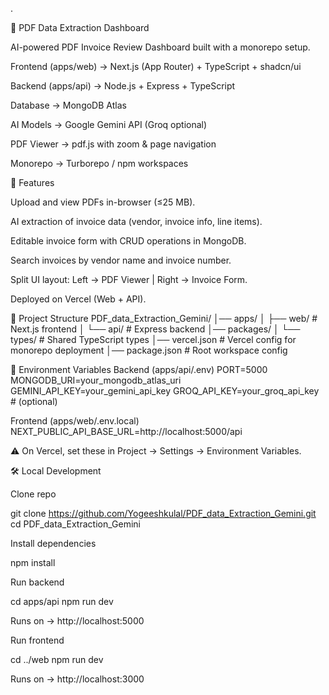 .

📄 PDF Data Extraction Dashboard

AI-powered PDF Invoice Review Dashboard built with a monorepo setup.

Frontend (apps/web) → Next.js (App Router) + TypeScript + shadcn/ui

Backend (apps/api) → Node.js + Express + TypeScript

Database → MongoDB Atlas

AI Models → Google Gemini API (Groq optional)

PDF Viewer → pdf.js
 with zoom & page navigation

Monorepo → Turborepo / npm workspaces

🚀 Features

Upload and view PDFs in-browser (≤25 MB).

AI extraction of invoice data (vendor, invoice info, line items).

Editable invoice form with CRUD operations in MongoDB.

Search invoices by vendor name and invoice number.

Split UI layout: Left → PDF Viewer | Right → Invoice Form.

Deployed on Vercel (Web + API).

📂 Project Structure
PDF_data_Extraction_Gemini/
│── apps/
│   ├── web/        # Next.js frontend
│   └── api/        # Express backend
│── packages/
│   └── types/      # Shared TypeScript types
│── vercel.json     # Vercel config for monorepo deployment
│── package.json    # Root workspace config

🔑 Environment Variables
Backend (apps/api/.env)
PORT=5000
MONGODB_URI=your_mongodb_atlas_uri
GEMINI_API_KEY=your_gemini_api_key
GROQ_API_KEY=your_groq_api_key   # (optional)

Frontend (apps/web/.env.local)
NEXT_PUBLIC_API_BASE_URL=http://localhost:5000/api


⚠️ On Vercel, set these in Project → Settings → Environment Variables.

🛠️ Local Development

Clone repo

git clone https://github.com/Yogeeshkulal/PDF_data_Extraction_Gemini.git
cd PDF_data_Extraction_Gemini


Install dependencies

npm install


Run backend

cd apps/api
npm run dev


Runs on → http://localhost:5000

Run frontend

cd ../web
npm run dev


Runs on → http://localhost:3000
